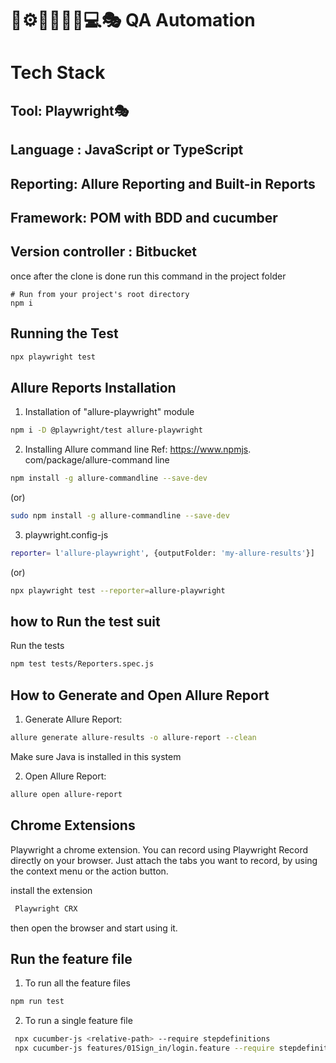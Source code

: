 # 🤖⚙️🔧🦾👩‍💻💻🎭 QA Automation

# Tech Stack
   ## Tool: Playwright🎭
   ## Language : JavaScript or TypeScript
   ## Reporting: Allure Reporting and Built-in Reports
   ## Framework: POM with BDD and cucumber 
   ## Version controller : Bitbucket
   
 

once after the clone is done run this command in the project folder 

```Shell
# Run from your project's root directory
npm i
```

## Running the Test

```sh
npx playwright test
```

## Allure Reports Installation

1) Installation of "allure-playwright" module
```sh
npm i -D @playwright/test allure-playwright
```

2) Installing Allure command line
Ref: https://www.npmjs. com/package/allure-command line

```sh
npm install -g allure-commandline --save-dev
```
(or)
```sh
sudo npm install -g allure-commandline --save-dev
```

3) playwright.config-js
```sh
reporter= l'allure-playwright', {outputFolder: 'my-allure-results'}]
```
(or)
```sh
npx playwright test --reporter=allure-playwright
```

## how to Run the test suit

Run the tests
```sh
npm test tests/Reporters.spec.js
```

## How to Generate and Open Allure Report 

1) Generate Allure Report:
```sh
allure generate allure-results -o allure-report --clean
```
Make sure Java is installed in this system 

2) Open Allure Report:
```sh
allure open allure-report
```

## Chrome Extensions

Playwright a chrome extension. You can record using Playwright Record directly on your browser. Just attach the tabs you want to record, by using the context menu or the action button.

install the extension

```sh
 Playwright CRX
```

then open the browser and start using it.

## Run the feature file

1) To run all the feature files
```sh
npm run test
```

2) To run a single feature file
```sh
 npx cucumber-js <relative-path> --require stepdefinitions
 npx cucumber-js features/01Sign_in/login.feature --require stepdefinitions
 ```